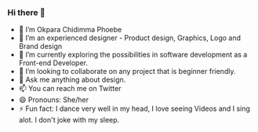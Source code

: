 ### Hi there 👋

- 🔭 I’m Okpara Chidimma Phoebe
- 🤔 I’m an experienced designer - Product design, Graphics, Logo and Brand design
- 🌱 I’m currently exploring the possibilities in software development as a Front-end Developer.
- 👯 I’m looking to collaborate on any project that is beginner friendly.
- 💬 Ask me anything about design.
- 📫 You can reach me on Twitter 
- 😄 Pronouns: She/her
- ⚡ Fun fact: I dance very well in my head, I love seeing Videos and I sing alot. I don't joke with my sleep.
  

